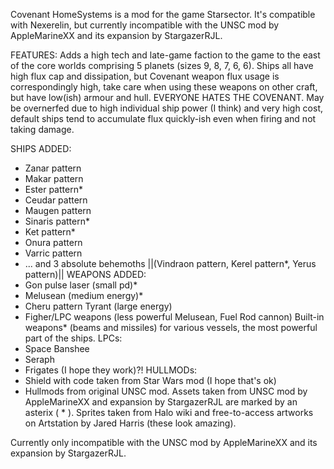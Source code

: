 Covenant HomeSystems is a mod for the game Starsector. It's compatible with Nexerelin, but currently incompatible with the UNSC mod by AppleMarineXX and its expansion by StargazerRJL.

FEATURES:
Adds a high tech and late-game faction to the game to the east of the core worlds comprising 5 planets (sizes 9, 8, 7, 6, 6). Ships all have high flux cap and dissipation, but Covenant weapon flux usage is correspondingly high, take care when using these weapons on other craft, but have low(ish) armour and hull. EVERYONE HATES THE COVENANT.
May be overnerfed due to high individual ship power (I think) and very high cost, default ships tend to accumulate flux quickly-ish even when firing and not taking damage.

SHIPS ADDED:
- Zanar pattern
- Makar pattern
- Ester pattern*
- Ceudar pattern
- Maugen pattern
- Sinaris pattern*
- Ket pattern*
- Onura pattern
- Varric pattern
- ... and 3 absolute behemoths ||(Vindraon pattern, Kerel pattern*, Yerus pattern)||
WEAPONS ADDED:
- Gon pulse laser (small pd)*
- Melusean (medium energy)*
- Cheru pattern Tyrant (large energy)
- Figher/LPC weapons (less powerful Melusean, Fuel Rod cannon)
Built-in weapons* (beams and missiles) for various vessels, the most powerful part of the ships.
LPCs:
- Space Banshee
- Seraph
- Frigates (I hope they work)?!
HULLMODs:
- Shield with code taken from Star Wars mod (I hope that's ok)
- Hullmods from original UNSC mod.
Assets taken from UNSC mod by AppleMarineXX and expansion by StargazerRJL are marked by an asterix ( * ).
Sprites taken from Halo wiki and free-to-access artworks on Artstation by Jared Harris (these look amazing).

Currently only incompatible with the UNSC mod by AppleMarineXX and its expansion by StargazerRJL.
